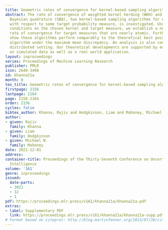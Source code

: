 ```yaml
---
title: Geometric rates of convergence for kernel-based sampling algorithms
abstract: The rate of convergence of weighted kernel herding (WKH) and sequential
  Bayesian quadrature (SBQ), two kernel-based sampling algorithms for estimating integrals
  with respect to some target probability measure, is investigated. Under verifiable
  conditions on the chosen kernel and target measure, we establish a near-geometric
  rate of convergence for target measures that are nearly atomic. Furthermore, we
  show these algorithms perform comparably to the theoretical best possible sampling
  algorithm under the maximum mean discrepancy. An analysis is also conducted in a
  distributed setting. Our theoretical developments are supported by empirical observations
  on simulated data as well as a real world application.
layout: inproceedings
series: Proceedings of Machine Learning Research
publisher: PMLR
issn: 2640-3498
id: khanna21a
month: 0
tex_title: Geometric rates of convergence for kernel-based sampling algorithms
firstpage: 2156
lastpage: 2164
page: 2156-2164
order: 2156
cycles: false
bibtex_author: Khanna, Rajiv and Hodgkinson, Liam and Mahoney, Michael W.
author:
- given: Rajiv
  family: Khanna
- given: Liam
  family: Hodgkinson
- given: Michael W.
  family: Mahoney
date: 2021-12-01
address:
container-title: Proceedings of the Thirty-Seventh Conference on Uncertainty in Artificial
  Intelligence
volume: '161'
genre: inproceedings
issued:
  date-parts:
  - 2021
  - 12
  - 1
pdf: https://proceedings.mlr.press/v161/khanna21a/khanna21a.pdf
extras:
- label: Supplementary PDF
  link: https://proceedings.mlr.press/v161/khanna21a/khanna21a-supp.pdf
# Format based on citeproc: http://blog.martinfenner.org/2013/07/30/citeproc-yaml-for-bibliographies/
---
```

